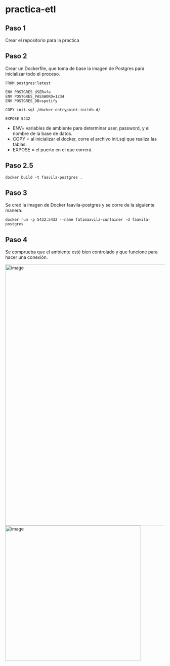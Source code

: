 # practica-etl

## Paso 1
Crear el repositorio para la practica

## Paso 2
Crear un Dockerfile, que toma de base la imagen de Postgres para inicializar todo el proceso. 

```
FROM postgres:latest

ENV POSTGRES_USER=fa
ENV POSTGRES_PASSWORD=1234
ENV POSTGRES_DB=spotify

COPY init.sql /docker-entrypoint-initdb.d/

EXPOSE 5432

```

* ENV= variables de ambiente para determinar user, password, y el nombre de la base de datos.
* COPY = al inicializar el docker, corre el archivo init.sql que realiza las tablas.
* EXPOSE = el puerto en el que correrá.


## Paso 2.5

```
docker build -t faavila-postgres .
```
## Paso 3

Se creó la imagen de Docker faavila-postgres y se corre de la siguiente manera:

```
docker run -p 5432:5432 --name fatimaavila-container -d faavila-postgres
```

## Paso 4 

Se  comprueba que el ambiente esté bien controlado y que funcione para hacer una conexión.

<img width="823" alt="image" src="https://user-images.githubusercontent.com/69205813/220819793-73bc50aa-a3e4-4436-b876-4cb842a99a4f.png">

<img width="427" alt="image" src="https://user-images.githubusercontent.com/69205813/220820009-ed2c987d-c348-4314-8951-39ea6a06c888.png">


